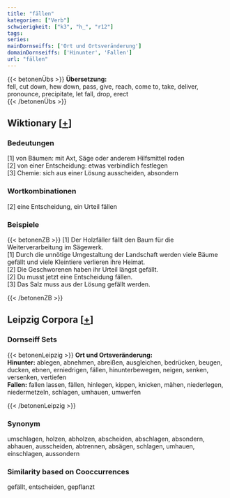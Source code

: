 ```yaml
---
title: "fällen"
kategorien: ["Verb"]
schwierigkeit: ["k3", "h_", "r12"]
tags:
series:
mainDornseiffs: ['Ort und Ortsveränderung']
domainDornseiffs: ['Hinunter', 'Fallen']
url: "fällen"
---
```


{{< betonenÜbs >}}
**Übersetzung:**  
fell, cut down, hew down, pass, give, reach, come to, take, deliver, pronounce, precipitate, let fall, drop, erect  
{{< /betonenÜbs >}}

## Wiktionary [[+](https://de.wiktionary.org/wiki/fällen)]

### Bedeutungen
[1] von Bäumen: mit Axt, Säge oder anderem Hilfsmittel roden  
[2] von einer Entscheidung: etwas verbindlich festlegen  
[3] Chemie: sich aus einer Lösung ausscheiden, absondern  

### Wortkombinationen
[2] eine Entscheidung, ein Urteil fällen  

### Beispiele
{{< betonenZB >}}
[1] Der Holzfäller fällt den Baum für die Weiterverarbeitung im Sägewerk.  
[1] Durch die unnötige Umgestaltung der Landschaft werden viele Bäume gefällt und viele Kleintiere verlieren ihre Heimat.  
[2] Die Geschworenen haben ihr Urteil längst gefällt.  
[2] Du musst jetzt eine Entscheidung fällen.  
[3] Das Salz muss aus der Lösung gefällt werden.  

{{< /betonenZB >}}

## Leipzig Corpora [[+](https://corpora.uni-leipzig.de/en/res?word=fällen&corpusId=deu_newscrawl-public_2018)]

### Dornseiff Sets
{{< betonenLeipzig >}}
**Ort und Ortsveränderung:**  
**Hinunter:** ablegen, abnehmen, abreißen, ausgleichen, bedrücken, beugen, ducken, ebnen, erniedrigen, fällen, hinunterbewegen, neigen, senken, versenken, vertiefen  
**Fallen:** fallen lassen, fällen, hinlegen, kippen, knicken, mähen, niederlegen, niedermetzeln, schlagen, umhauen, umwerfen  

{{< /betonenLeipzig >}}

### Synonym
umschlagen, holzen, abholzen, abscheiden, abschlagen, absondern, abhauen, ausscheiden, abtrennen, absägen, schlagen, umhauen, einschlagen, aussondern


### Similarity based on Cooccurrences
gefällt, entscheiden, gepflanzt

